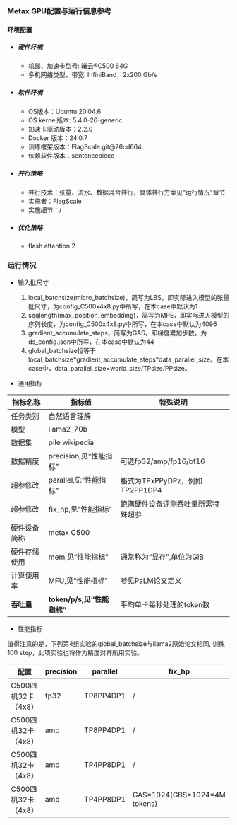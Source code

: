 ### Metax GPU配置与运行信息参考

#### 环境配置

- ##### 硬件环境

  - 机器、加速卡型号: 曦云®C500 64G
  - 多机网络类型、带宽: InfiniBand，2x200 Gb/s
- ##### 软件环境

  - OS版本：Ubuntu 20.04.6
  - OS kernel版本:  5.4.0-26-generic
  - 加速卡驱动版本：2.2.0
  - Docker 版本：24.0.7
  - 训练框架版本：FlagScale.git@26cd664
  - 依赖软件版本：sentencepiece
- ##### 并行策略

  - 并行技术：张量、流水、数据混合并行，具体并行方案见“运行情况”章节
  - 实施者：FlagScale
  - 实施细节：/
- ##### 优化策略

  - flash attention 2

### 运行情况

* 输入批尺寸

  1. local_batchsize(micro_batchsize)，简写为LBS，即实际进入模型的张量批尺寸，为config_C500x4x8.py中所写，在本case中默认为1
  2. seqlength(max_position_embedding)，简写为MPE，即实际进入模型的序列长度，为config_C500x4x8.py中所写，在本case中默认为4096
  3. gradient_accumulate_steps，简写为GAS，即梯度累加步数，为ds_config.json中所写，在本case中默认为44
  4. global_batchsize恒等于local_batchsize\*gradient_accumulate_steps\*data_parallel_size。在本case中，data_parallel_size=world_size/TPsize/PPsize。
* 通用指标

| 指标名称         | 指标值                             | 特殊说明                           |
| ---------------- | ---------------------------------- | ---------------------------------- |
| 任务类别         | 自然语言理解                       |                                    |
| 模型             | llama2_70b                         |                                    |
| 数据集           | pile wikipedia                     |                                    |
| 数据精度         | precision,见“性能指标”           | 可选fp32/amp/fp16/bf16             |
| 超参修改         | parallel,见“性能指标”            | 格式为TPxPPyDPz，例如TP2PP1DP4     |
| 超参修改         | fix_hp,见“性能指标”              | 跑满硬件设备评测吞吐量所需特殊超参 |
| 硬件设备简称     | metax C500                         |                                    |
| 硬件存储使用     | mem,见“性能指标”                 | 通常称为“显存”,单位为GiB         |
| 计算使用率       | MFU,见“性能指标”                 | 参见PaLM论文定义                   |
| **吞吐量** | **token/p/s,见“性能指标”** | 平均单卡每秒处理的token数          |

* 性能指标

值得注意的是，下列第4组实验的global_batchsize与llama2原始论文相同, 训练100 step，此项实验也将作为精度对齐所用实验。

| 配置                | precision | parallel  | fix_hp                       | token/p/s | loss | mem   | MFU |
| ------------------- | --------- | --------- | ---------------------------- | --------- | ---- | ----- | --- |
| C500四机32卡（4x8） | fp32      | TP8PP4DP1 | /                            | /         | /    | /     | /   |
| C500四机32卡（4x8） | amp       | TP8PP4DP1 | /                            | /         | /    | /     | /   |
| C500四机32卡（4x8） | amp       | TP4PP8DP1 | /                            | /         | /    | 62/64 | /   |
| C500四机32卡（4x8） | amp       | TP4PP8DP1 | GAS=1024(GBS=1024=4M tokens) | /         | True | 62/64 | /   |
